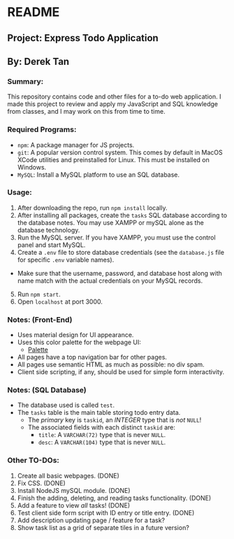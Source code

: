 # README
## Project: Express Todo Application
## By: Derek Tan

### Summary:
This repository contains code and other files for a to-do web application. I made this project to review and apply my JavaScript and SQL knowledge from classes, and I may work on this from time to time.

### Required Programs:
 - `npm`: A package manager for JS projects.
 - `git`: A popular version control system. This comes by default in MacOS XCode utilities and preinstalled for Linux. This must be installed on Windows.
 - `MySQL`: Install a MySQL platform to use an SQL database.

### Usage:
 1. After downloading the repo, run `npm install` locally.
 2. After installing all packages, create the `tasks` SQL database according to the database notes. You may use XAMPP or mySQL alone as the database technology.
 3. Run the MySQL server. If you have XAMPP, you must use the control panel and start MySQL.
 4. Create a `.env` file to store database credentials (see the `database.js` file for specific `.env` variable names).
   - Make sure that the username, password, and database host along with name match with the actual credentials on your MySQL records.
 5. Run `npm start`. 
 6. Open `localhost` at port 3000.

### Notes: (Front-End)
 - Uses material design for UI appearance.
 - Uses this color palette for the webpage UI:
    - [Palette](https://colorpalettes.net/color-palette-3852/)
 - All pages have a top navigation bar for other pages.
 - All pages use semantic HTML as much as possible: no div spam.
 - Client side scripting, if any, should be used for simple form interactivity.

### Notes: (SQL Database)
 - The database used is called `test`.
 - The `tasks` table is the main table storing todo entry data.
   - The _primary_ key is `taskid`, an _INTEGER_ type that is _not_ `NULL`!
   - The associated fields with each distinct `taskid` are:
      - `title`: A `VARCHAR(72)` type that is never `NULL`.
      - `desc`: A `VARCHAR(104)` type that is never `NULL`.

### Other TO-DOs:
 1. Create all basic webpages. (DONE)
 2. Fix CSS. (DONE)
 3. Install NodeJS mySQL module. (DONE)
 4. Finish the adding, deleting, and reading tasks functionality. (DONE)
 5. Add a feature to view _all_ tasks! (DONE)
 6. Test client side form script with ID entry or title entry. (DONE)
 7. Add description updating page / feature for a task?
 8. Show task list as a grid of separate tiles in a future version?

